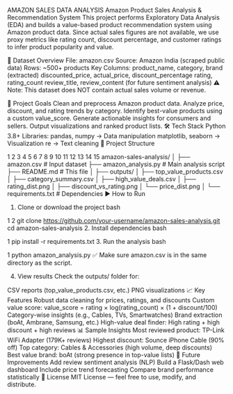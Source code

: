AMAZON SALES DATA ANALYSIS
Amazon Product Sales Analysis & Recommendation System
This project performs Exploratory Data Analysis (EDA) and builds a value-based product recommendation system using Amazon product data. Since actual sales figures are not available, we use proxy metrics like rating count, discount percentage, and customer ratings to infer product popularity and value.

📁 Dataset Overview
File: amazon.csv
Source: Amazon India (scraped public data)
Rows: ~500+ products
Key Columns:
product_name, category, brand (extracted)
discounted_price, actual_price, discount_percentage
rating, rating_count
review_title, review_content (for future sentiment analysis)
⚠️ Note: This dataset does NOT contain actual sales volume or revenue. 

🎯 Project Goals
Clean and preprocess Amazon product data.
Analyze price, discount, and rating trends by category.
Identify best-value products using a custom value_score.
Generate actionable insights for consumers and sellers.
Output visualizations and ranked product lists.
🛠️ Tech Stack
Python 3.8+
Libraries:
pandas, numpy → Data manipulation
matplotlib, seaborn → Visualization
re → Text cleaning
📂 Project Structure


1
2
3
4
5
6
7
8
9
10
11
12
13
14
15
amazon-sales-analysis/
│
├── amazon.csv                 # Input dataset
├── amazon_analysis.py         # Main analysis script
├── README.md                  # This file
│
├── outputs/
│   ├── top_value_products.csv
│   ├── category_summary.csv
│   ├── high_value_deals.csv
│   ├── rating_dist.png
│   ├── discount_vs_rating.png
│   └── price_dist.png
│
└── requirements.txt           # Dependencies
▶️ How to Run
1. Clone or download the project
bash


1
2
git clone https://github.com/your-username/amazon-sales-analysis.git
cd amazon-sales-analysis
2. Install dependencies
bash


1
pip install -r requirements.txt
3. Run the analysis
bash


1
python amazon_analysis.py
✅ Make sure amazon.csv is in the same directory as the script. 

4. View results
Check the outputs/ folder for:

CSV reports (top_value_products.csv, etc.)
PNG visualizations
📈 Key Features
Robust data cleaning for prices, ratings, and discounts
Custom value score:
value_score = rating × log(rating_count) × (1 + discount/100)
Category-wise insights (e.g., Cables, TVs, Smartwatches)
Brand extraction (boAt, Ambrane, Samsung, etc.)
High-value deal finder: High rating + high discount + high reviews
📊 Sample Insights
Most reviewed product: TP-Link WiFi Adapter (179K+ reviews)
Highest discount: Sounce iPhone Cable (90% off)
Top category: Cables & Accessories (high volume, deep discounts)
Best value brand: boAt (strong presence in top-value lists)
📝 Future Improvements
Add review sentiment analysis (NLP)
Build a Flask/Dash web dashboard
Include price trend forecasting
Compare brand performance statistically
📜 License
MIT License — feel free to use, modify, and distribute.
